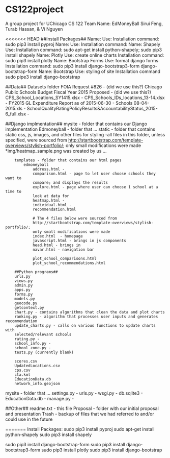 # CS122project
A group project for UChicago CS 122
Team Name: EdMoneyBall
Sirui Feng, Turab Hassan, & Vi Nguyen

<<<<<<< HEAD
##Install Packages##
Name: 
 Use: 
 Installation command: sudo pip3 install pyproj
Name:
 Use:
 Installation command:
Name: Shapely
 Use:
 Installation command: sudo apt-get install python-shapely; sudo pip3 install shapely
Name: Plotly
 Use: create online charts
 Installation command: sudo pip3 install plotly
Name: Bootstrap Forms
 Use: format django forms
 Installation command: sudo pip3 install django-bootstrap3-form django-bootstrap-form
Name: Bootstrap
 Use: styling of site
 Installation command sudo pipe3 install django-bootstrap


##Data##
Datasets folder 
    FOIA Request #826 - (did we use this?)
    Chicago Public Schools Budget Fiscal Year 2015 Proposed - (did we use this?)
    CPS_School_Locations_SY1415.xlsx - 
    CPS_Schools_IDs_locations_13-14.xlsx - 
    FY2015 GL Expenditure Report as of 2015-06-30 - Schools 08-04-2015.xls - 
    SchoolQualityRatingPolicyResults&AccountabilityStatus_2015-6_full.xlsx -


##Django implmentation##
mysite - folder that contains our Django implementation
    Edmoneyball - folder that ...
        static - folder that contains static css, js, images, and other files 
        for styling
            -all files in this folder, unless specified, were sourced from 
            http://startbootstrap.com/template-overviews/stylish-portfolio/; 
            only small modifications were made
            *img/heatmap_sample.png was created by us ...

        templates - folder that contains our html pages
            edmoneyball
                address.html - 
                comparison.html - page to let user choose schools they want to 
                compare; and displays the results
                explore.html - page where user can choose 1 school at a time to 
                look at data for
                heatmap.html - 
                individual.html - 
                recommendation.html

                # The 4 files below were sourced from 
                http://startbootstrap.com/template-overviews/stylish-portfolio/; 
                only small modifications were made
                index.html  - homepage
                javascript.html - brings in js components
                head.html - brings in 
                navar.html - navigation bar

                plot_school_comparisons.html
                plot_school_recommendations.html

        ##Python programs##
        urls.py
        views.py
        admin.py
        apps.py
        forms.py
        models.py
        geocode.py
        getcontext.py
        chart.py - contains algorithms that clean the data and plot charts
        ranking.py - algorithm that processes user inputs and generates recommendation
        update_charts.py - calls on various functions to update charts with 
        selected/relevant schools
        rating.py - 
        school_info.py - 
        school_zone.py -
        tests.py (currently blank)

        scores.csv
        UpdatedLocations.csv
        cps.csv
        cta.kml
        EducationData.db
        network_info.geojson

        

  

 mysite - folder that ...
  settings.py -
  urls.py -
  wsgi.py -
 db.sqlite3 -
 EducationData.db -
 manage.py -



##Other##
readme.txt - this file
Proposal - folder with our initial proposal and presentation
Trash - backup of files that we had referred to and/or could use in the future



=======
Install Packages:
sudo pip3 install pyproj
sudo apt-get install python-shapely
sudo pip3 install shapely

sudo pip3 install django-bootstrap-form
sudo pip3 install django-bootstrap3-form
sudo pip3 install plotly
sudo pip3 install django-bootstrap